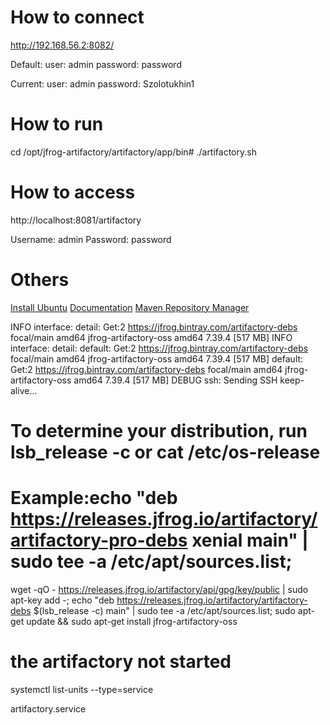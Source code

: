 # How to connect

http://192.168.56.2:8082/

Default:
    user: admin
    password: password

Current:
    user: admin
    password: Szolotukhin1


# How to run

cd /opt/jfrog-artifactory/artifactory/app/bin# 
./artifactory.sh

# How to access

http://localhost:8081/artifactory

Username: admin
Password: password

# Others

[Install Ubuntu](https://computingforgeeks.com/how-to-install-jfrog-artifactory-on-ubuntu-linux/)
[Documentation](https://www.jfrog.com/confluence/display/JFROG/JFrog+Artifactory)
[Maven Repository Manager](https://maven.apache.org/repository-management.html)


INFO interface: detail: Get:2 https://jfrog.bintray.com/artifactory-debs focal/main amd64 jfrog-artifactory-oss amd64 7.39.4 [517 MB]
INFO interface: detail:     default: Get:2 https://jfrog.bintray.com/artifactory-debs focal/main amd64 jfrog-artifactory-oss amd64 7.39.4 [517 MB]
default: Get:2 https://jfrog.bintray.com/artifactory-debs focal/main amd64 jfrog-artifactory-oss amd64 7.39.4 [517 MB]
DEBUG ssh: Sending SSH keep-alive...


# To determine your distribution, run lsb_release -c or cat /etc/os-release
# Example:echo "deb https://releases.jfrog.io/artifactory/artifactory-pro-debs xenial main" | sudo tee -a /etc/apt/sources.list;
wget -qO - https://releases.jfrog.io/artifactory/api/gpg/key/public | sudo apt-key add -;
echo "deb https://releases.jfrog.io/artifactory/artifactory-debs $(lsb_release -c) main" | sudo tee -a /etc/apt/sources.list;
sudo apt-get update && sudo apt-get install jfrog-artifactory-oss

# the artifactory not started  

systemctl list-units --type=service

artifactory.service